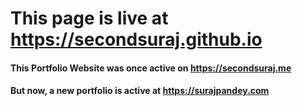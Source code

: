 # This page is live at https://secondsuraj.github.io

#### This Portfolio Website was once active on https://secondsuraj.me
#### But now, a new portfolio is active at https://surajpandey.com
